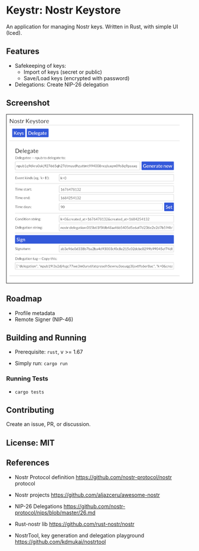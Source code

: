 # **Keystr**: Nostr Keystore

An application for managing Nostr keys.
Written in Rust, with simple UI (Iced).

## Features

- Safekeeping of keys:
  - Import of keys (secret or public)
  - Save/Load keys (encrypted with password)
- Delegations: Create NIP-26 delegation

## Screenshot

<img src="media/screenshot-01-deleg.png" align="center" title="screenshot delegation" border="1">

## Roadmap

- Profile metadata
- Remote Signer (NIP-46)

## Building and Running

- Prerequisite: `rust`, v >= 1.67

- Simply run:  `cargo run`

### Running Tests

- `cargo tests`

## Contributing

Create an issue, PR, or discussion.

## License: MIT

## References

- Nostr Protocol definition  https://github.com/nostr-protocol/nostr  protocol

- Nostr projects  https://github.com/aljazceru/awesome-nostr

- NIP-26 Delegations  https://github.com/nostr-protocol/nips/blob/master/26.md

- Rust-nostr lib  https://github.com/rust-nostr/nostr

- NostrTool, key generation and delegation playground  https://github.com/kdmukai/nostrtool
